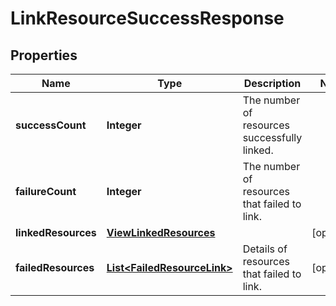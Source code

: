 

# LinkResourceSuccessResponse


## Properties

| Name | Type | Description | Notes |
|------------ | ------------- | ------------- | -------------|
|**successCount** | **Integer** | The number of resources successfully linked. |  |
|**failureCount** | **Integer** | The number of resources that failed to link. |  |
|**linkedResources** | [**ViewLinkedResources**](ViewLinkedResources.md) |  |  [optional] |
|**failedResources** | [**List&lt;FailedResourceLink&gt;**](FailedResourceLink.md) | Details of resources that failed to link. |  [optional] |



